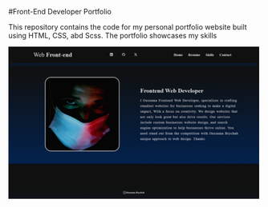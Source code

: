 #Front-End Developer Portfolio

This repository contains the code for my personal portfolio website built using HTML, CSS, abd Scss. The portfolio showcases my skills


<img src="screenshot.png" alt="" width="500px">
